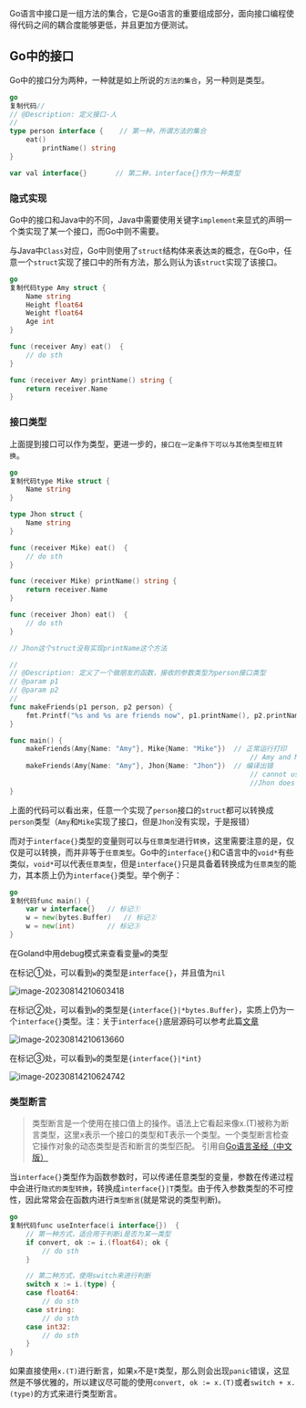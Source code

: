 Go语言中接口是一组方法的集合，它是Go语言的重要组成部分，面向接口编程使得代码之间的耦合度能够更低，并且更加方便测试。

## Go中的接口

Go中的接口分为两种，一种就是如上所说的`方法的集合`，另一种则是类型。

```go
go
复制代码//
// @Description: 定义接口-人
//
type person interface {    // 第一种，所谓方法的集合
	eat()
        printName() string
}

var val interface{}       // 第二种，interface{}作为一种类型
```

### 隐式实现

Go中的接口和Java中的不同，Java中需要使用关键字`implement`来显式的声明一个类实现了某一个接口，而Go中则不需要。

与Java中`Class`对应，Go中则使用了`struct`结构体来表达`类`的概念，在Go中，任意一个`struct`实现了接口中的所有方法，那么则认为该`struct`实现了该接口。

```go
go
复制代码type Amy struct {
	Name string
	Height float64
	Weight float64
	Age int
}

func (receiver Amy) eat()  {
	// do sth
}

func (receiver Amy) printName() string {
	return receiver.Name
}
```

### 接口类型

上面提到接口可以作为类型，更进一步的，`接口在一定条件下可以与其他类型相互转换`。

```go
go
复制代码type Mike struct {
	Name string
}

type Jhon struct {
	Name string
}

func (receiver Mike) eat()  {
	// do sth
}

func (receiver Mike) printName() string {
	return receiver.Name
}

func (receiver Jhon) eat()  {
	// do sth
}

// Jhon这个struct没有实现printName这个方法

//
// @Description: 定义了一个做朋友的函数，接收的参数类型为person接口类型
// @param p1
// @param p2
//
func makeFriends(p1 person, p2 person) {
	fmt.Printf("%s and %s are friends now", p1.printName(), p2.printName())
}

func main() {
	makeFriends(Amy{Name: "Amy"}, Mike{Name: "Mike"})  // 正常运行打印
                                                           // Amy and Mike are friends now
	makeFriends(Amy{Name: "Amy"}, Jhon{Name: "Jhon"})  // 编译出错
                                                           // cannot use Jhon literal (type Jhon) as type person in argument to makeFriends:
                                                           //Jhon does not implement person (missing printName method)
}
```

上面的代码可以看出来，任意一个实现了`person`接口的`struct`都可以转换成`person`类型（`Amy`和`Mike`实现了接口，但是`Jhon`没有实现，于是报错）

而对于`interface{}`类型的变量则可以与`任意类型`进行`转换`，这里需要注意的是，仅仅是可以转换，而并非等于`任意类型`。Go中的`interface{}`和C语言中的`void*`有些类似，`void*`可以代表`任意类型`，但是`interface{}`只是具备着转换成为`任意类型`的能力，其本质上仍为`interface{}`类型。举个例子：

```go
go
复制代码func main() {
	var w interface{}   // 标记①
	w = new(bytes.Buffer)   // 标记②
	w = new(int)        // 标记③
}
```

在Goland中用debug模式来查看变量`w`的类型

在标记①处，可以看到`w`的类型是`interface{}`，并且值为`nil`

![image-20230814210603418](https://2290653824-github-io.oss-cn-hangzhou.aliyuncs.com/image-20230814210603418.png)

在标记②处，可以看到`w`的类型是`{interface{}|*bytes.Buffer}`，实质上仍为一个`interface{}`类型。注：关于`interface{}`底层源码可以参考此篇[文章](https://link.juejin.cn?target=https%3A%2F%2Fdraveness.me%2Fgolang%2Fdocs%2Fpart2-foundation%2Fch04-basic%2Fgolang-interface%2F%23%E7%B1%BB%E5%9E%8B)

![image-20230814210613660](https://2290653824-github-io.oss-cn-hangzhou.aliyuncs.com/image-20230814210613660.png)

在标记③处，可以看到`w`的类型是`{interface{}|*int}`

![image-20230814210624742](https://2290653824-github-io.oss-cn-hangzhou.aliyuncs.com/image-20230814210624742.png)

### 类型断言

> 类型断言是一个使用在接口值上的操作。语法上它看起来像x.(T)被称为断言类型，这里x表示一个接口的类型和T表示一个类型。一个类型断言检查它操作对象的动态类型是否和断言的类型匹配。 引用自[Go语言圣经（中文版）](https://link.juejin.cn?target=https%3A%2F%2Fbooks.studygolang.com%2Fgopl-zh%2Fch7%2Fch7-10.html)

当`interface{}`类型作为函数参数时，可以传递任意类型的变量，参数在传递过程中会进行`隐式的类型转换`，转换成`interface{}|T`类型。由于传入参数类型的不可控性，因此常常会在函数内进行`类型断言`(就是常说的类型判断)。

```go
go
复制代码func useInterface(i interface{})  {
	// 第一种方式，适合用于判断i是否为某一类型
	if convert, ok := i.(float64); ok {
		// do sth
	}

	// 第二种方式，使用switch来进行判断
	switch x := i.(type) {
	case float64:
		// do sth			
	case string:
		// do sth
	case int32:
		// do sth
	}
}
```

如果直接使用`x.(T)`进行断言，如果`x`不是`T`类型，那么则会出现`panic`错误，这显然是不够优雅的，所以建议尽可能的使用`convert, ok := x.(T)`或者`switch + x.(type)`的方式来进行类型断言。

